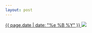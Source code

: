 ```yaml
---
layout: post
---
```


<p>
  <a href="/111">
    <time>{{ page.date | date: "%e %B %Y" }}</time>
    <img src="https://s3.amazonaws.com/life.aaronjgreenberg.com/111.jpg">
  </a>
  
</p>
